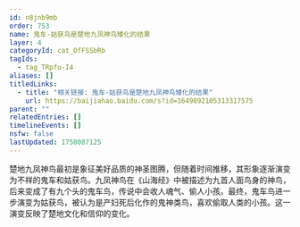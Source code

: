```yaml
---
id: n8jnb9mb
order: 753
name: 鬼车-姑获鸟是楚地九凤神鸟矮化的结果
layer: 4
categoryId: cat_OfFSSbRb
tagIds:
  - tag_TRpfu-I4
aliases: []
titledLinks:
  - title: "相关链接: 鬼车-姑获鸟是楚地九凤神鸟矮化的结果"
    url: https://baijiahao.baidu.com/s?id=1649892105313317575
parent: ""
relatedEntries: []
timelineEvents: []
nsfw: false
lastUpdated: 1758087125
---
```


楚地九凤神鸟最初是象征美好品质的神圣图腾，但随着时间推移，其形象逐渐演变为不祥的鬼车和姑获鸟。九凤神鸟在《山海经》中被描述为九首人面鸟身的神鸟，后来变成了有九个头的鬼车鸟，传说中会收人魂气、偷人小孩。最终，鬼车鸟进一步演变为姑获鸟，被认为是产妇死后化作的鬼神类鸟，喜欢偷取人类的小孩。这一演变反映了楚地文化和信仰的变化。